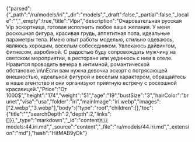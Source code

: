 {"parsed":{"_path":"/ru/models/iri","_dir":"models","_draft":false,"_partial":false,"_locale":"","_empty":true,"title":"Ири","description":"Очаровательная русская Vip эскортница, готовая исполнить любое ваше желания. У меня роскошная фигура, красивая грудь, аппетитная попа, идеальные параметры тела. Имею опыт работы моделью, стильно одеваюсь, являюсь хорошим, веселым собеседником. Увлекаюсь дайвингом, фитнесом, аэробикой. С радостью буду сопровождать мужчину на светском мероприятии, в ресторане или уединюсь с ним в отеле. Нравится проводить вечера в интимной, романтической обстановке.\n\nЕсли вам нужна девочка эскорт с потрясающей внешностью, идеальной фигурой и веселым характером, обращайтесь в наше агентство и они организуют приятную встречу с роскошной красавицей.","Price":"От 1000$","height":"174","weight":"51","age":"19","bustSize":"3","hairColor":"brunet","visa":"usa","folder":"iri","mainImage":"iri.webp","images":["2.webp","3.webp"],"body":{"type":"root","children":[],"toc":{"title":"","searchDepth":2,"depth":2,"links":[]}},"_type":"markdown","_id":"content:ru:models:44.iri.md","_source":"content","_file":"ru/models/44.iri.md","_extension":"md"},"hash":"HitMAB9yDk"}